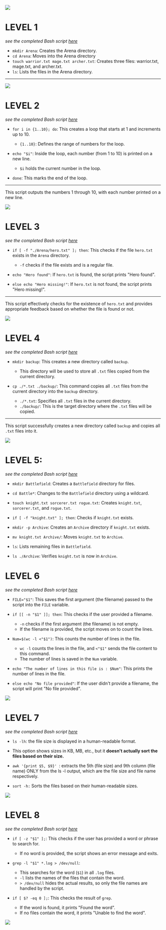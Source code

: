 ![](images/BASH%20ARENA.avif)

# LEVEL 1
*see the completed Bash script [here](./bash%20battle%20arena/Arena/level1.sh)*

- `mkdir Arena`: Creates the Arena directory.
- `cd Arena`: Moves into the Arena directory
- `touch warrior.txt mage.txt archer.txt`: Creates three files: warrior.txt, mage.txt, and archer.txt.
- `ls`: Lists the files in the Arena directory.

---
![](images/level1.png)

# LEVEL 2
*see the completed Bash script [here](./bash%20battle%20arena/Arena/level2.sh)*

- `for i in {1..10}; do`: This creates a loop that starts at 1 and increments up to 10.
  - `{1..10}`: Defines the range of numbers for the loop.

- `echo "$i"`: Inside the loop, each number (from 1 to 10) is printed on a new line.
  - `$i` holds the current number in the loop.

- `done`: This marks the end of the loop.

---

This script outputs the numbers 1 through 10, with each number printed on a new line.

![](images/level2.png)




# LEVEL 3
*see the completed Bash script [here](./bash%20battle%20arena/Arena/level3.sh)*

- `if [ -f "./Arena/hero.txt" ]; then`: This checks if the file `hero.txt` exists in the `Arena` directory.
  - `-f` checks if the file exists and is a regular file.

- `echo "Hero found"`: If `hero.txt` is found, the script prints "Hero found".

- `else echo "Hero missing!"`: If `hero.txt` is not found, the script prints "Hero missing!".

---

This script effectively checks for the existence of `hero.txt` and provides appropriate feedback based on whether the file is found or not.

![](images/level3.png)


# LEVEL 4
*see the completed Bash script [here](./bash%20battle%20arena/Arena/level4.sh)*

- `mkdir backup`: This creates a new directory called `backup`.
  - This directory will be used to store all `.txt` files copied from the current directory.

- `cp ./*.txt ./backup/`: This command copies all `.txt` files from the current directory into the `backup` directory.
  - `./*.txt`: Specifies all `.txt` files in the current directory.
  - `./backup/`: This is the target directory where the `.txt` files will be copied.

---

This script successfully creates a new directory called `backup` and copies all `.txt` files into it.


![](images/level4.png)



# LEVEL 5: 
*see the completed Bash script [here](./bash%20battle%20arena/Arena/level5.sh)*

- `mkdir Battlefield`: Creates a `Battlefield` directory for files.
  
- `cd Battle*`: Changes to the `Battlefield` directory using a wildcard.

- `touch knight.txt sorcerer.txt rogue.txt`: Creates `knight.txt`, `sorcerer.txt`, and `rogue.txt`.

- `if [ -f "knight.txt" ]; then`: Checks if `knight.txt` exists.

- `mkdir -p Archive`: Creates an `Archive` directory if `knight.txt` exists.

- `mv knight.txt Archive/`: Moves `knight.txt` to `Archive`.

- `ls`: Lists remaining files in `Battlefield`.

- `ls ./Archive`: Verifies `knight.txt` is now in `Archive`.


# LEVEL 6
*see the completed Bash script [here](./bash%20battle%20arena/Arena/level6.sh)*

- `FILE="$1"`: This saves the first argument (the filename) passed to the script into the `FILE` variable.

- `if [[ -n "$1" ]]; then`: This checks if the user provided a filename.
  - `-n` checks if the first argument (the filename) is not empty.
  - If the filename is provided, the script moves on to count the lines.

- `Num=$(wc -l <"$1")`: This counts the number of lines in the file.
  - `wc -l` counts the lines in the file, and `<"$1"` sends the file content to this command.
  - The number of lines is saved in the `Num` variable.

- `echo "The number of lines in this file is : $Num"`: This prints the number of lines in the file.

- `else echo "No file provided"`: If the user didn't provide a filename, the script will print "No file provided".




![](images/level6.png)

# LEVEL 7 
*see the completed Bash script [here](./bash%20battle%20arena/Arena/level7.sh)*
- `ls -lh`: the file size is displayed in a human-readable format. 
- This option shows sizes in KB, MB, etc., but it **doesn't actually sort the files based on their size.**

- `awk '{print $5, $9}' `: extracts the 5th (file size) and 9th column (file name) ONLY from the ls -l output, which are the file size and file name respectively.
- `sort -h:` Sorts the files based on their human-readable sizes.

![](images/level7.png)

# LEVEL 8

*see the completed Bash script [here](./bash%20battle%20arena/Arena/level8.sh)*

- `if [ -z "$1" ];`: This checks if the user has provided a word or phrase to search for.
  - If no word is provided, the script shows an error message and exits.

- `grep -l "$1" *.log > /dev/null`: 
  - This searches for the word (`$1`) in all `.log` files.
  - `-l` lists the names of the files that contain the word.
  - `> /dev/null` hides the actual results, so only the file names are handled by the script.

- `if [ $? -eq 0 ];`: This checks the result of `grep`.
  - If the word is found, it prints "Found the word".
  - If no files contain the word, it prints "Unable to find the word".

![](images/level8.png)
